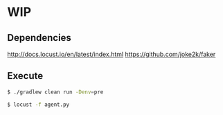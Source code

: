 # WIP 

## Dependencies
http://docs.locust.io/en/latest/index.html
https://github.com/joke2k/faker


## Execute
```bash
$ ./gradlew clean run -Denv=pre
```

```bash
$ locust -f agent.py
```